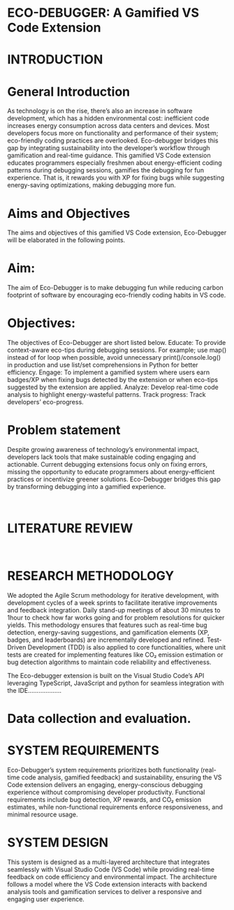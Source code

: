 # ECO-DEBUGGER: A Gamified VS Code Extension


# INTRODUCTION

# General Introduction
As technology is on the rise, there’s also an increase in software development, which has a hidden environmental cost: inefficient code increases energy consumption across data centers and devices. Most developers focus more on functionality and performance of their system; eco-friendly coding practices are overlooked. Eco-debugger bridges this gap by integrating sustainability into the developer’s workflow through gamification and real-time guidance. This gamified VS Code extension educates programmers especially freshmen about energy-efficient coding patterns during debugging sessions, gamifies the debugging for fun experience. That is, it rewards you with XP for fixing bugs while suggesting energy-saving optimizations, making debugging more fun.

# Aims and Objectives
The aims and objectives of this gamified VS Code extension, Eco-Debugger will be elaborated in the following points.
# Aim:
The aim of Eco-Debugger is to make debugging fun while reducing carbon footprint of software by encouraging eco-friendly coding habits in VS code.
# Objectives:
The objectives of Eco-Debugger are short listed below.
 	Educate: To provide context-aware eco-tips during debugging sessions. For example; use map() instead of for loop when possible, avoid unnecessary print()/console.log() in production and use list/set comprehensions in Python for better efficiency.
 	Engage: To implement a gamified system where users earn badges/XP when fixing bugs detected by the extension or when eco-tips suggested by the extension are applied.
 	Analyze:  Develop real-time code analysis to highlight energy-wasteful patterns.
 	Track progress: Track developers’ eco-progress.

# Problem statement
Despite growing awareness of technology’s environmental impact, developers lack tools that make sustainable coding engaging and actionable. Current debugging extensions focus only on fixing errors, missing the opportunity to educate programmers about energy-efficient practices or incentivize greener solutions. Eco-Debugger bridges this gap by transforming debugging into a gamified experience.

 
# LITERATURE REVIEW

 
# RESEARCH METHODOLOGY

We adopted the Agile Scrum methodology for iterative development, with development cycles of a week sprints to facilitate iterative improvements and feedback integration. Daily stand-up meetings of about 30 minutes to 1hour to check how far works going and for problem resolutions for quicker yields. This methodology ensures that features such as real-time bug detection, energy-saving suggestions, and gamification elements (XP, badges, and leaderboards) are incrementally developed and refined. Test-Driven Development (TDD) is also applied to core functionalities, where unit tests are created for implementing features like CO₂ emission estimation or bug detection algorithms to maintain code reliability and effectiveness.

The Eco-debugger extension is built on the Visual Studio Code’s API leveraging TypeScript, JavaScript and python for seamless integration with the IDE……………….

# Data collection and evaluation.


# SYSTEM REQUIREMENTS

Eco-Debugger’s system requirements prioritizes both functionality (real-time code analysis, gamified feedback) and sustainability, ensuring the VS Code extension delivers an engaging, energy-conscious debugging experience without compromising developer productivity. Functional requirements include bug detection, XP rewards, and CO₂ emission estimates, while non-functional requirements enforce responsiveness, and minimal resource usage.


# SYSTEM DESIGN

This system is designed as a multi-layered architecture that integrates seamlessly with Visual Studio Code (VS Code) while providing real-time feedback on code efficiency and environmental impact. The architecture follows a model where the VS Code extension interacts with backend analysis tools and gamification services to deliver a responsive and engaging user experience. 
